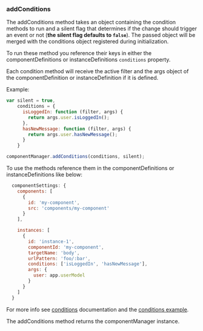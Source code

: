 ### <a name="addConditions"></a> addConditions

The addConditions method takes an object containing the condition methods to run and a silent flag that determines if the change should trigger an event or not (**the silent flag defaults to `false`**). The passed object will be merged with the conditions object registered during initialization.

To run these method you reference their keys in either the componentDefinitions or instanceDefinitions `conditions` property.

Each condition method will receive the active filter and the args object of the componentDefinition or instanceDefinition if it is defined.


Example:
```javascript
var silent = true,
    conditions = {
      isLoggedIn: function (filter, args) {
        return args.user.isLoggedIn();
      },
      hasNewMessage: function (filter, args) {
        return args.user.hasNewMessage();
      }
    }

componentManager.addConditions(conditions, silent);
```

To use the methods reference them in the componentDefinitions or instanceDefinitions like below:
```javascript
  componentSettings: {
    components: [
      {
        id: 'my-component',
        src: 'components/my-component'
      }
    ],

    instances: [
      {
        id: 'instance-1',
        componentId: 'my-component',
        targetName: 'body',
        urlPattern: 'foo/:bar',
        conditions: ['isLoggedIn', 'hasNewMessage'],
        args: {
          user: app.userModel
        }
      }
    ]
  }
```

For more info see [conditions](#conditions) documentation and the [conditions example](/examples/filter-by-conditions).

The addConditions method returns the componentManager instance.